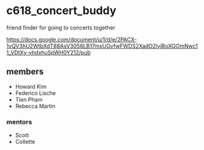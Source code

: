 # c618_concert_buddy

friend finder for going to concerts together

https://docs.google.com/document/u/1/d/e/2PACX-1vQV3hU2WtbXdT88AsV3056LB17mxUGvfwFWDS2XadO2lyjBoXGOmNwc11_VDtXy-vhdxhuSpWH0Y212/pub

## members
- Howard Kim
- Federico Lische
- Tien Pham
- Rebecca Martin

### mentors
- Scott
- Collette
